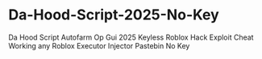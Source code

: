 # Da-Hood-Script-2025-No-Key
Da Hood Script Autofarm Op Gui 2025 Keyless Roblox Hack Exploit Cheat Working any Roblox Executor Injector Pastebin No Key
